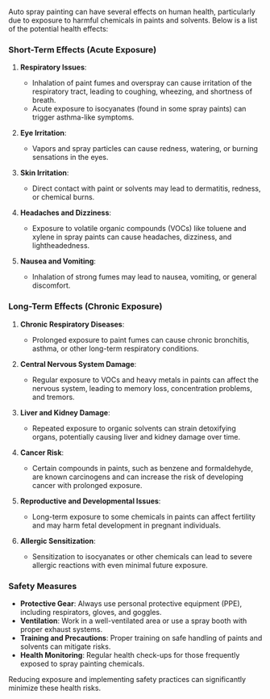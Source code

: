 

Auto spray painting can have several effects on human health, particularly due to exposure to harmful chemicals in paints and solvents. Below is a list of the potential health effects:

### **Short-Term Effects (Acute Exposure)**
1. **Respiratory Issues**: 
   - Inhalation of paint fumes and overspray can cause irritation of the respiratory tract, leading to coughing, wheezing, and shortness of breath.
   - Acute exposure to isocyanates (found in some spray paints) can trigger asthma-like symptoms.

2. **Eye Irritation**:
   - Vapors and spray particles can cause redness, watering, or burning sensations in the eyes.

3. **Skin Irritation**:
   - Direct contact with paint or solvents may lead to dermatitis, redness, or chemical burns.

4. **Headaches and Dizziness**:
   - Exposure to volatile organic compounds (VOCs) like toluene and xylene in spray paints can cause headaches, dizziness, and lightheadedness.

5. **Nausea and Vomiting**:
   - Inhalation of strong fumes may lead to nausea, vomiting, or general discomfort.

### **Long-Term Effects (Chronic Exposure)**
1. **Chronic Respiratory Diseases**:
   - Prolonged exposure to paint fumes can cause chronic bronchitis, asthma, or other long-term respiratory conditions.

2. **Central Nervous System Damage**:
   - Regular exposure to VOCs and heavy metals in paints can affect the nervous system, leading to memory loss, concentration problems, and tremors.

3. **Liver and Kidney Damage**:
   - Repeated exposure to organic solvents can strain detoxifying organs, potentially causing liver and kidney damage over time.

4. **Cancer Risk**:
   - Certain compounds in paints, such as benzene and formaldehyde, are known carcinogens and can increase the risk of developing cancer with prolonged exposure.

5. **Reproductive and Developmental Issues**:
   - Long-term exposure to some chemicals in paints can affect fertility and may harm fetal development in pregnant individuals.

6. **Allergic Sensitization**:
   - Sensitization to isocyanates or other chemicals can lead to severe allergic reactions with even minimal future exposure.

### **Safety Measures**
- **Protective Gear**: Always use personal protective equipment (PPE), including respirators, gloves, and goggles.
- **Ventilation**: Work in a well-ventilated area or use a spray booth with proper exhaust systems.
- **Training and Precautions**: Proper training on safe handling of paints and solvents can mitigate risks.
- **Health Monitoring**: Regular health check-ups for those frequently exposed to spray painting chemicals.

Reducing exposure and implementing safety practices can significantly minimize these health risks.
